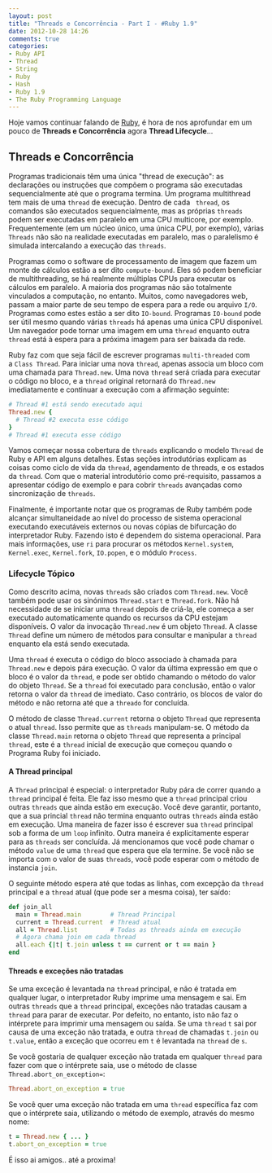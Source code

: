 ```yaml
---
layout: post
title: "Threads e Concorrência - Part I - #Ruby 1.9"
date: 2012-10-28 14:26
comments: true
categories:
- Ruby API
- Thread
- String
- Ruby
- Hash
- Ruby 1.9
- The Ruby Programming Language
---
```

<!--more-->
Hoje vamos continuar falando de [Ruby](http://www.ruby-doc.org/core-1.9.3/), é hora de nos aprofundar em um pouco de **Threads e Concorrência** agora **Thread Lifecycle**...

## Threads e Concorrência

Programas tradicionais têm uma única "thread de execução": as declarações ou instruções que compõem o programa são executadas
sequencialmente até que o programa termina. Um programa multithread tem mais de uma `thread` de execução. Dentro de cada `
thread`, os comandos são executados sequencialmente, mas as próprias `threads` podem ser executadas em paralelo em uma
CPU multicore, por exemplo. Frequentemente (em um núcleo único, uma única CPU, por exemplo), várias `Threads` não são na
realidade executadas em paralelo, mas o paralelismo é simulada intercalando a execução das `threads`.

Programas como o software de processamento de imagem que fazem um monte de cálculos estão a ser dito `compute-bound`. Eles só
podem beneficiar de multithreading, se há realmente múltiplas CPUs para executar os cálculos em paralelo. A maioria dos
programas não são totalmente vinculados a computação, no entanto. Muitos, como navegadores web, passam a maior parte de seu
tempo de espera para a rede ou arquivo `I/O`. Programas como estes estão a ser dito `IO-bound`. Programas `IO-bound` pode ser
útil mesmo quando várias `threads` há apenas uma única CPU disponível. Um navegador pode tornar uma imagem em uma `thread`
enquanto outra `thread` está à espera para a próxima imagem para ser baixada da rede.

Ruby faz com que seja fácil de escrever programas `multi-threaded` com a `Class Thread`. Para iniciar uma nova `thread`,
apenas associa um bloco com uma chamada para `Thread.new`. Uma nova `thread` será criada para executar o código no bloco, e a
`thread` original retornará do `Thread.new` imediatamente e continuar a execução com a afirmação seguinte:

```ruby Iniciando um thread
# Thread #1 está sendo executado aqui
Thread.new {
  # Thread #2 executa esse código
}
# Thread #1 executa esse código
```

Vamos começar nossa cobertura de `threads` explicando o modelo `Thread` de Ruby e API em alguns detalhes. Estas seções
introdutórias explicam as coisas como ciclo de vida da `thread`, agendamento de threads, e os estados da `thread`. Com que o
material introdutório como pré-requisito, passamos a apresentar código de exemplo e para cobrir `threads` avançadas como
sincronização de `threads`.

Finalmente, é importante notar que os programas de Ruby também pode alcançar simultaneidade ao nível do processo de sistema
operacional executando executáveis externos ​​ou novas cópias de bifurcação do interpretador Ruby. Fazendo isto é dependem do
sistema operacional. Para mais informações, use `ri` para procurar os métodos `Kernel.system`, `Kernel.exec`, `Kernel.fork`,
`IO.popen`, e o módulo `Process`.

### Lifecycle Tópico

Como descrito acima, novas `threads` são criados com `Thread.new`. Você também pode usar os sinónimos `Thread.start` e
`Thread.fork`. Não há necessidade de se iniciar uma `thread` depois de criá-la, ele começa a ser executado automaticamente
quando os recursos da CPU estejam disponíveis. O valor da invocação `Thread.new` é um objeto `Thread`. A classe `Thread`
define um número de métodos para consultar e manipular a `thread` enquanto ela está sendo executada.

Uma `thread` é executa o código do bloco associado à chamada para `Thread.new` e depois pára execução. O valor da última
expressão em que o bloco é o valor da `thread`, e pode ser obtido chamando o método do valor do objeto `Thread`. Se a `thread`
foi executado para conclusão, então o valor retorna o valor da `thread` de imediato. Caso contrário, os blocos de valor do
método e não retorna até que a `threado` for concluída.

O método de classe `Thread.current` retorna o objeto `Thread` que representa o atual `thread`. Isso permite que as `threads`
manipulam-se. O método da classe `Thread.main` retorna o objeto `Thread` que representa a principal `thread`, este é a
`thread` inicial de execução que começou quando o Programa Ruby foi iniciado.

#### A Thread principal

A `Thread` principal é especial: o interpretador Ruby pára de correr quando a `thread` principal é feita. Ele faz isso mesmo
que a `thread` principal criou outras `threads` que ainda estão em execução. Você deve garantir, portanto, que a sua princial
`thread` não termina enquanto outras `threads` ainda estão em execução. Uma maneira de fazer isso é escrever sua `thread`
principal sob a forma de um `loop` infinito. Outra maneira é explicitamente esperar para as `threads` ser concluída. Já
mencionamos que você pode chamar o método `value` de uma `thread` que espera que ela termine. Se você não se importa com o
valor de suas `threads`, você pode esperar com o método de instancia `join`.

O seguinte método espera até que todas as linhas, com excepção da `thread` principal e a `thread` atual (que pode ser a mesma
coisa), ter saído:

``` ruby Thread Principal
def join_all
  main = Thread.main        # Thread Principal
  current = Thread.current  # Thread atual
  all = Thread.list         # Todas as threads ainda em execução
  # Agora chama join em cada thread
  all.each {|t| t.join unless t == current or t == main }
end
```

#### Threads e exceções não tratadas

Se uma exceção é levantada na `thread` principal, e não é tratada em qualquer lugar, o interpretador Ruby imprime uma
mensagem e sai. Em outras `threads` que a `thread` principal, exceções não tratadas causam a `thread` para parar de executar.
Por defeito, no entanto, isto não faz o intérprete para imprimir uma mensagem ou saída. Se uma `thread` `t` sai por causa de
uma exceção não tratada, e outra `thread` de chamadas `t.join` ou `t.value`, então a exceção que ocorreu em `t` é levantada
na `thread` de `s`.

Se você gostaria de qualquer exceção não tratada em qualquer `thread` para fazer com que o intérprete saia, use o método de
classe ` Thread.abort_on_exception=`:

```ruby Thread
Thread.abort_on_exception = true
```

Se você quer uma exceção não tratada em uma `thread` específica faz com que o intérprete saia, utilizando o método de
exemplo, através do mesmo nome:

```ruby Thread abort
t = Thread.new { ... }
t.abort_on_exception = true
```

É isso ai amigos.. até a proxima!